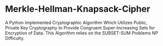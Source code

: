 # Merkle-Hellman-Knapsack-Cipher
A Python Implemented Cryptographic Algorithm Which Utilizes Public, Private Key Cryptography to Provide Congruent Super-Increasing Sets for Encryption of Data. This Algorithm relies on the SUBSET-SUM Problems NP Difficulty.

